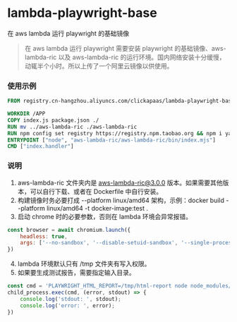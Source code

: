 # lambda-playwright-base
在 aws lambda 运行 playwright 的基础镜像

> 在 aws lambda 运行 playwright 需要安装 playwright 的基础镜像、aws-lambda-ric 以及 aws-lambda-ric 的运行环境。国内网络安装十分缓慢，动辄半个小时。所以上传了一个阿里云镜像以供使用。


### 使用示例
```Dockerfile
FROM registry.cn-hangzhou.aliyuncs.com/clickapaas/lambda-playwright-base:v1.39.0-focal

WORKDIR /APP
COPY index.js package.json ./
RUN mv ../aws-lambda-ric ./aws-lambda-ric
RUN npm config set registry https://registry.npm.taobao.org && npm i yarn -g && yarn
ENTRYPOINT ["node", "aws-lambda-ric/aws-lambda-ric/bin/index.mjs"]
CMD ["index.handler"]

```

### 说明
1. aws-lambda-ric 文件夹内是 aws-lambda-ric@3.0.0 版本。如果需要其他版本，可以自行下载、或者在 Dockerfile 中自行安装。
2. 构建镜像时务必要打成 --platform linux/amd64 架构，示例：docker build --platform linux/amd64 -t docker-image:test .
3. 启动 chrome 时的必要参数，否则在 lambda 环境会异常报错。
```js
const browser = await chromium.launch({
    headless: true,
    args: ['--no-sandbox', '--disable-setuid-sandbox', '--single-process']
})
```
4. lambda 环境默认只有 /tmp 文件夹有写入权限。
5. 如果要生成测试报告，需要指定输入目录。
```js
const cmd = 'PLAYWRIGHT_HTML_REPORT=/tmp/html-report node node_modules/.bin/playwright test --output=/tmp/test-results'
child_process.exec(cmd, (error, stdout) => {
    console.log('stdout: ', stdout);
    console.log('error: ', error);
})
```